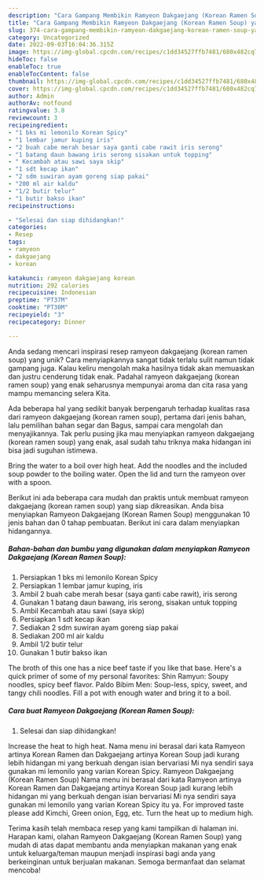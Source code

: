 ```yaml
---
description: "Cara Gampang Membikin Ramyeon Dakgaejang (Korean Ramen Soup) yang Lezat"
title: "Cara Gampang Membikin Ramyeon Dakgaejang (Korean Ramen Soup) yang Lezat"
slug: 374-cara-gampang-membikin-ramyeon-dakgaejang-korean-ramen-soup-yang-lezat
category: Uncategorized
date: 2022-09-03T16:04:36.315Z
image: https://img-global.cpcdn.com/recipes/c1dd34527ffb7481/680x482cq70/ramyeon-dakgaejang-korean-ramen-soup-foto-resep-utama.jpg
hideToc: false
enableToc: true
enableTocContent: false
thumbnail: https://img-global.cpcdn.com/recipes/c1dd34527ffb7481/680x482cq70/ramyeon-dakgaejang-korean-ramen-soup-foto-resep-utama.jpg
cover: https://img-global.cpcdn.com/recipes/c1dd34527ffb7481/680x482cq70/ramyeon-dakgaejang-korean-ramen-soup-foto-resep-utama.jpg
author: Admin
authorAv: notfound
ratingvalue: 3.8
reviewcount: 3
recipeingredient:
- "1 bks mi lemonilo Korean Spicy"
- "1 lembar jamur kuping iris"
- "2 buah cabe merah besar saya ganti cabe rawit iris serong"
- "1 batang daun bawang iris serong sisakan untuk topping"
- " Kecambah atau sawi saya skip"
- "1 sdt kecap ikan"
- "2 sdm suwiran ayam goreng siap pakai"
- "200 ml air kaldu"
- "1/2 butir telur"
- "1 butir bakso ikan"
recipeinstructions:

- "Selesai dan siap dihidangkan!"
categories:
- Resep
tags:
- ramyeon
- dakgaejang
- korean

katakunci: ramyeon dakgaejang korean 
nutrition: 292 calories
recipecuisine: Indonesian
preptime: "PT37M"
cooktime: "PT30M"
recipeyield: "3"
recipecategory: Dinner

---
```





Anda sedang mencari inspirasi resep ramyeon dakgaejang (korean ramen soup) yang unik? Cara menyiapkannya sangat tidak terlalu sulit namun tidak gampang juga. Kalau keliru mengolah maka hasilnya tidak akan memuaskan dan justru cenderung tidak enak. Padahal ramyeon dakgaejang (korean ramen soup) yang enak seharusnya mempunyai aroma dan cita rasa yang mampu memancing selera Kita.





Ada beberapa hal yang sedikit banyak berpengaruh terhadap kualitas rasa dari ramyeon dakgaejang (korean ramen soup), pertama dari jenis bahan, lalu pemilihan bahan segar dan Bagus, sampai cara mengolah dan menyajikannya. Tak perlu pusing jika mau menyiapkan ramyeon dakgaejang (korean ramen soup) yang enak,      asal sudah tahu triknya maka hidangan ini bisa jadi suguhan istimewa.














Bring the water to a boil over high heat. Add the noodles and the included soup powder to the boiling water. Open the lid and turn the ramyeon over with a spoon.






Berikut ini ada beberapa cara mudah dan praktis untuk membuat ramyeon dakgaejang (korean ramen soup) yang siap dikreasikan. Anda bisa menyiapkan Ramyeon Dakgaejang (Korean Ramen Soup) menggunakan 10 jenis bahan dan 0 tahap pembuatan. Berikut ini cara dalam menyiapkan hidangannya.

<!--inarticleads1-->

##### Bahan-bahan dan bumbu yang digunakan dalam menyiapkan Ramyeon Dakgaejang (Korean Ramen Soup):

1. Persiapkan 1 bks mi lemonilo Korean Spicy
1. Persiapkan 1 lembar jamur kuping, iris
1. Ambil 2 buah cabe merah besar (saya ganti cabe rawit), iris serong
1. Gunakan 1 batang daun bawang, iris serong, sisakan untuk topping
1. Ambil  Kecambah atau sawi (saya skip)
1. Persiapkan 1 sdt kecap ikan
1. Sediakan 2 sdm suwiran ayam goreng siap pakai
1. Sediakan 200 ml air kaldu
1. Ambil 1/2 butir telur
1. Gunakan 1 butir bakso ikan


The broth of this one has a nice beef taste if you like that base. Here&#39;s a quick primer of some of my personal favorites: Shin Ramyun: Soupy noodles, spicy beef flavor. Paldo Bibim Men: Soup-less, spicy, sweet, and tangy chili noodles. Fill a pot with enough water and bring it to a boil. 

<!--inarticleads2-->

##### Cara buat Ramyeon Dakgaejang (Korean Ramen Soup):


1. Selesai dan siap dihidangkan!

Increase the heat to high heat. Nama menu ini berasal dari kata Ramyeon artinya Korean Ramen dan Dakgaejang artinya Korean Soup jadi kurang lebih hidangan mi yang berkuah dengan isian bervariasi Mi nya sendiri saya gunakan mi lemonilo yang varian Korean Spicy. Ramyeon Dakgaejang (Korean Ramen Soup) Nama menu ini berasal dari kata Ramyeon artinya Korean Ramen dan Dakgaejang artinya Korean Soup jadi kurang lebih hidangan mi yang berkuah dengan isian bervariasi Mi nya sendiri saya gunakan mi lemonilo yang varian Korean Spicy itu ya. For improved taste please add Kimchi, Green onion, Egg, etc. Turn the heat up to medium high. 

Terima kasih telah membaca resep yang kami tampilkan di halaman ini. Harapan kami, olahan Ramyeon Dakgaejang (Korean Ramen Soup) yang mudah di atas dapat membantu anda menyiapkan makanan yang enak untuk keluarga/teman maupun menjadi inspirasi bagi anda yang berkeinginan untuk berjualan makanan. Semoga bermanfaat dan selamat mencoba!
